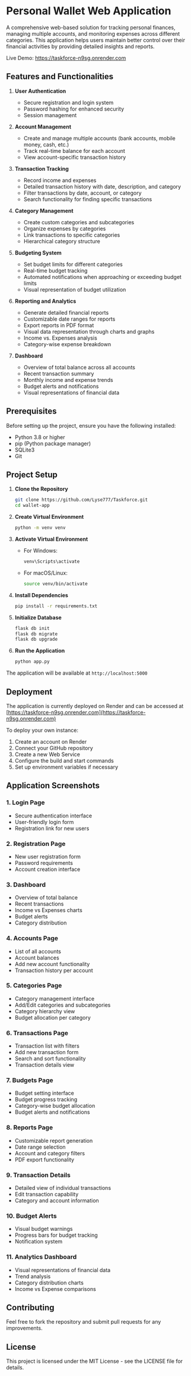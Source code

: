 # Personal Wallet Web Application

A comprehensive web-based solution for tracking personal finances, managing multiple accounts, and monitoring expenses across different categories. This application helps users maintain better control over their financial activities by providing detailed insights and reports.

Live Demo: https://taskforce-n9sg.onrender.com

## Features and Functionalities

1. **User Authentication**
   - Secure registration and login system
   - Password hashing for enhanced security
   - Session management

2. **Account Management**
   - Create and manage multiple accounts (bank accounts, mobile money, cash, etc.)
   - Track real-time balance for each account
   - View account-specific transaction history

3. **Transaction Tracking**
   - Record income and expenses
   - Detailed transaction history with date, description, and category
   - Filter transactions by date, account, or category
   - Search functionality for finding specific transactions

4. **Category Management**
   - Create custom categories and subcategories
   - Organize expenses by categories
   - Link transactions to specific categories
   - Hierarchical category structure

5. **Budgeting System**
   - Set budget limits for different categories
   - Real-time budget tracking
   - Automated notifications when approaching or exceeding budget limits
   - Visual representation of budget utilization

6. **Reporting and Analytics**
   - Generate detailed financial reports
   - Customizable date ranges for reports
   - Export reports in PDF format
   - Visual data representation through charts and graphs
   - Income vs. Expenses analysis
   - Category-wise expense breakdown

7. **Dashboard**
   - Overview of total balance across all accounts
   - Recent transaction summary
   - Monthly income and expense trends
   - Budget alerts and notifications
   - Visual representations of financial data

## Prerequisites

Before setting up the project, ensure you have the following installed:

- Python 3.8 or higher
- pip (Python package manager)
- SQLite3
- Git

## Project Setup

1. **Clone the Repository**
   ```bash
   git clone https://github.com/Lyse777/Taskforce.git
   cd wallet-app
   ```

2. **Create Virtual Environment**
   ```bash
   python -m venv venv
   ```

3. **Activate Virtual Environment**
   - For Windows:
     ```bash
     venv\Scripts\activate
     ```
   - For macOS/Linux:
     ```bash
     source venv/bin/activate
     ```

4. **Install Dependencies**
   ```bash
   pip install -r requirements.txt
   ```

5. **Initialize Database**
   ```bash
   flask db init
   flask db migrate
   flask db upgrade
   ```

6. **Run the Application**
   ```bash
   python app.py
   ```

The application will be available at `http://localhost:5000`

## Deployment

The application is currently deployed on Render and can be accessed at [https://taskforce-n9sg.onrender.com](https://taskforce-n9sg.onrender.com)

To deploy your own instance:
1. Create an account on Render
2. Connect your GitHub repository
3. Create a new Web Service
4. Configure the build and start commands
5. Set up environment variables if necessary

## Application Screenshots

### 1. Login Page
- Secure authentication interface
- User-friendly login form
- Registration link for new users

### 2. Registration Page
- New user registration form
- Password requirements
- Account creation interface

### 3. Dashboard
- Overview of total balance
- Recent transactions
- Income vs Expenses charts
- Budget alerts
- Category distribution

### 4. Accounts Page
- List of all accounts
- Account balances
- Add new account functionality
- Transaction history per account

### 5. Categories Page
- Category management interface
- Add/Edit categories and subcategories
- Category hierarchy view
- Budget allocation per category

### 6. Transactions Page
- Transaction list with filters
- Add new transaction form
- Search and sort functionality
- Transaction details view

### 7. Budgets Page
- Budget setting interface
- Budget progress tracking
- Category-wise budget allocation
- Budget alerts and notifications

### 8. Reports Page
- Customizable report generation
- Date range selection
- Account and category filters
- PDF export functionality

### 9. Transaction Details
- Detailed view of individual transactions
- Edit transaction capability
- Category and account information

### 10. Budget Alerts
- Visual budget warnings
- Progress bars for budget tracking
- Notification system

### 11. Analytics Dashboard
- Visual representations of financial data
- Trend analysis
- Category distribution charts
- Income vs Expense comparisons

## Contributing

Feel free to fork the repository and submit pull requests for any improvements.

## License

This project is licensed under the MIT License - see the LICENSE file for details.
